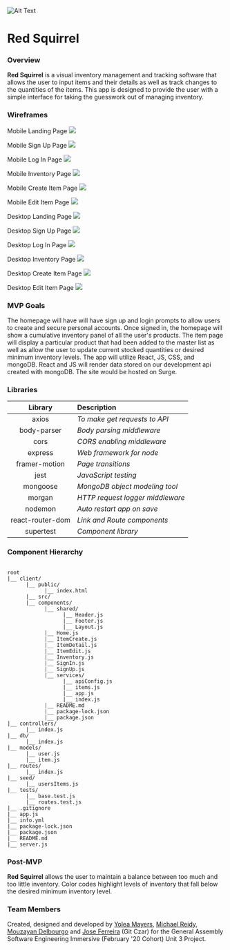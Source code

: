 ![Alt Text](https://media.giphy.com/media/iIMFCINb0C5GavJZ5X/giphy.gif)

# **Red Squirrel**

### Overview

**Red Squirrel** is a visual inventory management and tracking software that allows the user to input items and their details as well as track changes to the quantities of the items. This app is designed to provide the user with a simple interface for taking the guesswork out of managing inventory.
<br>

### Wireframes

Mobile Landing Page
![](https://i.imgur.com/TgkkKY0.png)

Mobile Sign Up Page
![](https://imgur.com/FkHvIvf.png)

Mobile Log In Page
![](https://imgur.com/rqj3Js2.png)

Mobile Inventory Page
![](https://imgur.com/c6r9O3e.png)

Mobile Create Item Page
![](https://imgur.com/CDdvJFF.png)

Mobile Edit Item Page
![](https://imgur.com/8EMZVSM.png)

Desktop Landing Page
![](https://imgur.com/WbQViyR.png)

Desktop Sign Up Page
![](https://imgur.com/Tb7uQKI.png)

Desktop Log In Page
![](https://imgur.com/tw3xMKV.png)

Desktop Inventory Page
![](https://imgur.com/fLigxRE.png)

Desktop Create Item Page
![](https://imgur.com/pPW0iZW.png)

Desktop Edit Item Page
![](https://imgur.com/9pTOyf6.png)

### MVP Goals

The homepage will have will have sign up and login prompts to allow users to create and secure personal accounts. Once signed in, the homepage will show a cumulative inventory panel of all the user's products.
The item page will display a particular product that had been added to the master list as well as allow the user to update current stocked quantities or desired minimum inventory levels.
The app will utilize React, JS, CSS, and mongoDB. React and JS will render data stored on our development api created with mongoDB. The site would be hosted on Surge.

### Libraries

|     Library      | Description                      |
| :--------------: | :------------------------------- |
|      axios       | _To make get requests to API_    |
|   body-parser    | _Body parsing middleware_        |
|       cors       | _CORS enabling middleware_       |
|     express      | _Web framework for node_         |
|  framer-motion   | _Page transitions_               |
|       jest       | _JavaScript testing_             |
|     mongoose     | _MongoDB object modeling tool_   |
|      morgan      | _HTTP request logger middleware_ |
|     nodemon      | _Auto restart app on save_       |
| react-router-dom | _Link and Route components_      |
|    supertest     | _Component library_              |

### Component Hierarchy

```structure

root
|__ client/
      |__ public/
            |__ index.html
      |__ src/
      |__ components/
            |__ shared/
                  |__ Header.js
                  |__ Footer.js
                  |__ Layout.js
            |__ Home.js
            |__ ItemCreate.js
            |__ ItemDetail.js
            |__ ItemEdit.js
            |__ Inventory.js
            |__ SignIn.js
            |__ SignUp.js
            |__ services/
                  |__ apiConfig.js
                  |__ items.js
                  |__ app.js
                  |__ index.js
            |__ README.md
            |__ package-lock.json
            |__ package.json
|__ controllers/
      |__ index.js
|__ db/
      |__ index.js
|__ models/
      |__ user.js
      |__ item.js
|__ routes/
      |__ index.js
|__ seed/
      |__ usersItems.js
|__ tests/
      |__ base.test.js
      |__ routes.test.js
|__ .gitignore
|__ app.js
|__ info.yml
|__ package-lock.json
|__ package.json
|__ README.md
|__ server.js

```

### Post-MVP

**Red Squirrel** allows the user to maintain a balance between too much and too little inventory. Color codes highlight levels of inventory that fall below the desired minimum inventory level.

### Team Members

Created, designed and developed by [Yolea Mayers](), [Michael Reidy](), [Mouzayan Delbourgo]() and [Jose Ferreira]() (Git Czar) for the General Assembly Software Engineering Immersive (February '20 Cohort) Unit 3 Project.

